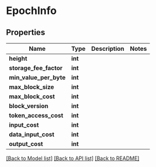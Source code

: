 # EpochInfo

## Properties
Name | Type | Description | Notes
------------ | ------------- | ------------- | -------------
**height** | **int** |  | 
**storage_fee_factor** | **int** |  | 
**min_value_per_byte** | **int** |  | 
**max_block_size** | **int** |  | 
**max_block_cost** | **int** |  | 
**block_version** | **int** |  | 
**token_access_cost** | **int** |  | 
**input_cost** | **int** |  | 
**data_input_cost** | **int** |  | 
**output_cost** | **int** |  | 

[[Back to Model list]](../README.md#documentation-for-models) [[Back to API list]](../README.md#documentation-for-api-endpoints) [[Back to README]](../README.md)

